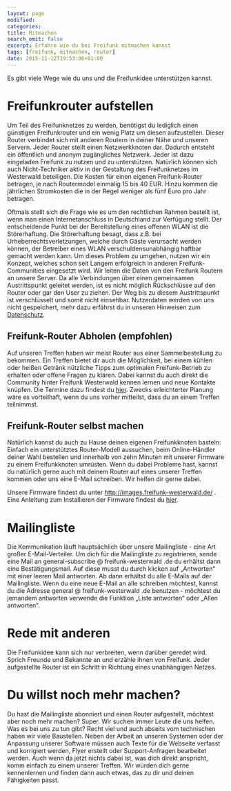 ```yaml
---
layout: page
modified:
categories:
title: Mitmachen
search_omit: false
excerpt: Erfahre wie du bei Freifunk mitmachen kannst
tags: [freifunk, mitmachen, router]
date: 2015-11-12T19:53:06+01:00
---
```



Es gibt viele Wege wie du uns und die Freifunkidee unterstützen kannst.

# Freifunkrouter aufstellen
Um Teil des Freifunknetzes zu werden, benötigst du lediglich einen günstigen Freifunkrouter und ein wenig Platz um diesen aufzustellen. Dieser Router verbindet sich mit anderen Routern in deiner Nähe und unseren Servern. Jeder Router stellt einen Netzwerkknoten dar. Dadurch entsteht ein öffentlich und anonym zugängliches Netzwerk. Jeder ist dazu eingeladen Freifunk zu nutzen und zu unterstützen. Natürlich können sich auch Nicht-Techniker aktiv in der Gestaltung des Freifunknetzes im Westerwald beteiligen. Die Kosten für einen eigenen Freifunk-Router betragen, je nach Routermodel einmalig 15 bis 40 EUR. Hinzu kommen die jährlichen Stromkosten  die in der Regel weniger als fünf Euro pro Jahr betragen.

Oftmals stellt sich die Frage wie es um den rechtlichen Rahmen bestellt ist, wenn man einen Internetanschluss in Deutschland zur Verfügung stellt. Der entscheidende Punkt bei der Bereitstellung eines offenen WLAN ist die Störerhaftung. Die Störerhaftung besagt, dass z.B. bei Urheberrechtsverletzungen, welche durch Gäste verursacht werden können, der Betreiber eines WLAN verschuldensunabhängig haftbar gemacht werden kann. Um dieses Problem zu umgehen, nutzen wir ein Konzept, welches schon seit Langem erfolgreich in anderen Freifunk-Communities eingesetzt wird. Wir leiten die Daten von den Freifunk Routern an unsere Server. Da alle Verbindungen über einen gemeinsamen Austrittspunkt geleitet werden, ist es nicht möglich Rückschlüsse auf den Router oder gar den User zu ziehen. Der Weg bis zu diesem Austrittspunkt ist verschlüsselt und somit nicht einsehbar. Nutzerdaten werden von uns nicht gespeichert, mehr dazu erfährst du in unseren Hinweisen zum [Datenschutz](/datenschutz).

## Freifunk-Router Abholen (empfohlen)

Auf unseren Treffen haben wir meist Router aus einer Sammelbestellung zu bekommen. Ein Treffen bietet dir auch die Möglichkeit, bei einem kühlen oder heißen Getränk nützliche Tipps zum optimalen Freifunk-Betrieb zu erhalten oder offene Fragen zu klären. Dabei kannst du auch direkt die Community hinter Freifunk Westerwald kennen lernen und neue Kontakte knüpfen. Die Termine dazu findest du [hier](/termine). Zwecks erleichterter Planung wäre es vorteilhaft, wenn du uns vorher mitteilst, dass du an einem Treffen teilnimmst.

## Freifunk-Router selbst machen

Natürlich kannst du auch zu Hause deinen eigenen Freifunkknoten basteln: Einfach ein unterstütztes Router-Modell aussuchen, beim Online-Händler deiner Wahl bestellen und innerhalb von zehn Minuten mit unserer Firmware zu einem Freifunkknoten umrüsten. Wenn du dabei Probleme hast, kannst du natürlich gerne auch mit deinem Router auf eines unserer Treffen kommen oder uns eine E-Mail schreiben. Wir helfen dir gerne dabei.

Unsere Firmware findest du unter <http://images.freifunk-westerwald.de/> . Eine Anleitung zum Installieren der Firmware findest du [hier](../anleitung/).

# Mailingliste

Die Kommunikation läuft hauptsächlich über unsere Mailingliste - eine Art großer E-Mail-Verteiler. Um dich für die Mailingliste zu registrieren, sende eine Mail an general-subscribe @ freifunk-westerwald .de du erhältst dann eine Bestätigungsmail. Auf diese musst du durch klicken auf „Antworten“ mit einer leeren Mail antworten. Ab dann erhältst du alle E-Mails auf der Mailingliste. Wenn du eine neue E-Mail an alle schreiben möchtest, kannst du die Adresse general @ freifunk-westerwald .de benutzen - möchtest du jemandem antworten verwende die Funktion „Liste antworten“ oder „Allen antworten“.

# Rede mit anderen

Die Freifunkidee kann sich nur verbreiten, wenn darüber geredet wird. Sprich Freunde und Bekannte an und erzähle ihnen von Freifunk. Jeder aufgestellte Router ist ein Schritt in Richtung eines unabhängigen Netzes.

# Du willst noch mehr machen?

Du hast die Mailingliste abonniert und einen Router aufgestellt, möchtest aber noch mehr machen? Super. Wir suchen immer Leute die uns helfen. Was es bei uns zu tun gibt? Recht viel und auch abseits vom technischen haben wir viele Baustellen. Neben der Arbeit an unseren Systemen oder der Anpassung unserer Software müssen auch Texte für die Webseite verfasst und korrigiert werden, Flyer erstellt oder Support-Anfragen bearbeitet werden. Auch wenn da jetzt nichts dabei ist, was dich direkt anspricht, komm einfach zu einem unserer Treffen. Wir würden dich gerne kennenlernen und finden dann auch etwas, das zu dir und deinen Fähigkeiten passt.

